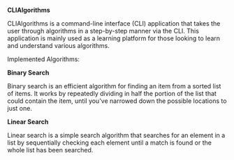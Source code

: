 **CLIAlgorithms**

CLIAlgorithms is a command-line interface (CLI) application that takes the user through algorithms in a step-by-step manner via the CLI. This application is mainly used as a learning platform for those looking to learn and understand various algorithms.

Implemented Algorithms:

**Binary Search**

Binary search is an efficient algorithm for finding an item from a sorted list of items. It works by repeatedly dividing in half the portion of the list that could contain the item, until you've narrowed down the possible locations to just one.

**Linear Search**

Linear search is a simple search algorithm that searches for an element in a list by sequentially checking each element until a match is found or the whole list has been searched.
